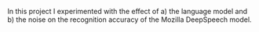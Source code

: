 In this project I experimented with the effect of a) the language model and b) the noise on the recognition accuracy of the Mozilla DeepSpeech model. 
